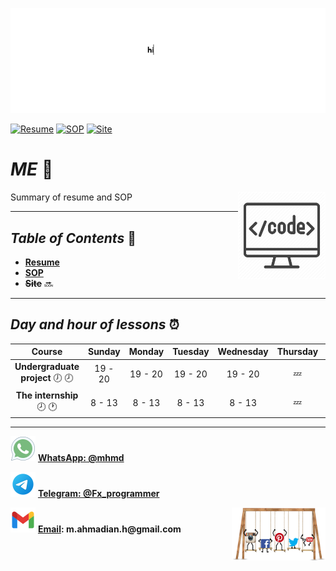![banner](https://github.com/m-ahmadian-h/PNU_3991_AR/blob/main/gif/banner.gif)

[![Resume](https://img.shields.io/badge/Resume-100-blue)](https://github.com/m-ahmadian-h/PNU_3991_AR/blob/main/me/resume.pdf)
[![SOP](https://img.shields.io/badge/SOP-100-blue)](https://github.com/m-ahmadian-h/PNU_3991_AR/blob/main/me/SOP.pdf)
[![Site](https://img.shields.io/badge/Site-0-red)](https://github.com/m-ahmadian-h/PNU_3991_AR/blob/main/me)

# _ME_ :wave: 
<img src="https://github.com/m-ahmadian-h/PNU_3991_AR/blob/main/img/banner.png" align="right"  width="140" />
Summary of resume and SOP

***

## _Table of Contents_ :mag_right:
* __[Resume](https://github.com/m-ahmadian-h/PNU_3991_AR/blob/main/me/resume.pdf)__
* __[SOP](https://github.com/m-ahmadian-h/PNU_3991_AR/blob/main/me/SOP.pdf)__
* __~~Site~~__ :soon:

***

## _Day and hour of lessons_ :alarm_clock:

|Course                                       |Sunday |Monday |Tuesday|Wednesday|Thursday|Friday|Saturday|
|:-------------------------------------------:|:-----:|:-----:|:-----:|:-------:|:------:|:----:|:------:|
|__Undergraduate project__ :clock7: :clock8:  |19 - 20|19 - 20|19 - 20|19 - 20  |:zzz:   |:zzz: |19 - 20 |
|__The internship__   :clock8: :clock1:       |8 - 13 |8 - 13 |8 - 13 |8 - 13   |:zzz:   |:zzz: |8 - 13  |

***
![whatsapp](https://github.com/m-ahmadian-h/PNU_3991_AR/blob/main/img/whatsapp.svg)  __[WhatsApp: @mhmd](https://wa.me/+989215166403)__ 

![telegram](https://github.com/m-ahmadian-h/PNU_3991_AR/blob/main/img/telegram.svg)  __[Telegram: @Fx_programmer](https://telegram.me/Fx_programmer)__

![gmail](https://github.com/m-ahmadian-h/PNU_3991_AR/blob/main/img/gmail.svg)  __[Email](mailto:m.ahmadian.h@gmail.com): m.ahmadian.h@gmail.com__
<img src="https://github.com/m-ahmadian-h/PNU_3991_AR/blob/main/gif/04.gif" align="right" width="150" />
